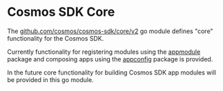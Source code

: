 # Cosmos SDK Core

The [github.com/cosmos/cosmos-sdk/core/v2](https://pkg.go.dev/github.com/cosmos/cosmos-sdk/core/v2) go module defines
"core" functionality for the Cosmos SDK.

Currently functionality for registering modules using the [appmodule](https://pkg.go.dev/github.com/cosmos/cosmos-sdk/core/v2/appmodule) 
package and composing apps using the [appconfig](https://pkg.go.dev/github.com/cosmos/cosmos-sdk/core/v2/appconfig)
package is provided.

In the future core functionality for building Cosmos SDK app modules will be
provided in this go module.
